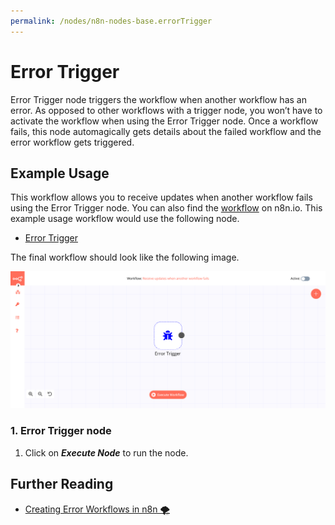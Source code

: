 ```yaml
---
permalink: /nodes/n8n-nodes-base.errorTrigger
---
```


# Error Trigger

Error Trigger node triggers the workflow when another workflow has an error. As opposed to other workflows with a trigger node, you won’t have to activate the workflow when using the Error Trigger node. Once a workflow fails, this node automagically gets details about the failed workflow and the error workflow gets triggered.

## Example Usage

This workflow allows you to receive updates when another workflow fails using the Error Trigger node. You can also find the [workflow](https://n8n.io/workflows/662) on n8n.io. This example usage workflow would use the following node.
- [Error Trigger]()

The final workflow should look like the following image.

![A workflow with the Error Trigger node](./workflow.png)

### 1. Error Trigger node

1. Click on ***Execute Node*** to run the node.

## Further Reading

- [Creating Error Workflows in n8n 🌪](https://medium.com/n8n-io/creating-error-workflows-in-n8n-6e03c9ecbc0f)
